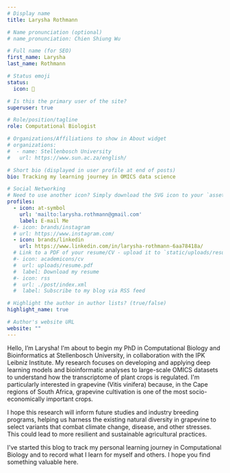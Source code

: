 ```yaml
---
# Display name
title: Larysha Rothmann

# Name pronunciation (optional)
# name_pronunciation: Chien Shiung Wu

# Full name (for SEO)
first_name: Larysha 
last_name: Rothmann

# Status emoji
status:
  icon: 🧬

# Is this the primary user of the site?
superuser: true

# Role/position/tagline
role: Computational Biologist

# Organizations/Affiliations to show in About widget
# organizations:
#  - name: Stellenbosch University
#   url: https://www.sun.ac.za/english/

# Short bio (displayed in user profile at end of posts)
bio: Tracking my learning journey in OMICS data science 

# Social Networking
# Need to use another icon? Simply download the SVG icon to your `assets/media/icons/` folder.
profiles:
  - icon: at-symbol
    url: 'mailto:larysha.rothmann@gmail.com'
    label: E-mail Me
  #- icon: brands/instagram
  # url: https://www.instagram.com/
  - icon: brands/linkedin
    url: https://www.linkedin.com/in/larysha-rothmann-6aa78418a/
  # Link to a PDF of your resume/CV - upload it to `static/uploads/resume.pdf`
  #- icon: academicons/cv
  #  url: uploads/resume.pdf
  #  label: Download my resume
  #- icon: rss
  #  url: ./post/index.xml
  #  label: Subscribe to my blog via RSS feed

# Highlight the author in author lists? (true/false)
highlight_name: true

# Author's website URL
website: ""
---
```


Hello, I’m Larysha! I'm about to begin my PhD in Computational Biology and Bioinformatics at Stellenbosch University, in collaboration with the IPK Leibniz Institute. My research focuses on developing and applying deep learning models and bioinformatic analyses to large-scale OMICS datasets to understand how the transcriptome of plant crops is regulated. I'm particularly interested in grapevine (Vitis vinifera) because, in the Cape regions of South Africa, grapevine cultivation is one of the most socio-economically important crops.

I hope this research will inform future studies and industry breeding programs, helping us harness the existing natural diversity in grapevine to select variants that combat climate change, disease, and other stresses. This could lead to more resilient and sustainable agricultural practices.

I've started this blog to track my personal learning journey in Computational Biology and to record what I learn for myself and others. I hope you find something valuable here.
